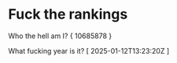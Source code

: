 # Fuck the rankings

Who the hell am I?
{ 10685878 }

What fucking year is it?
[ 2025-01-12T13:23:20Z ]
